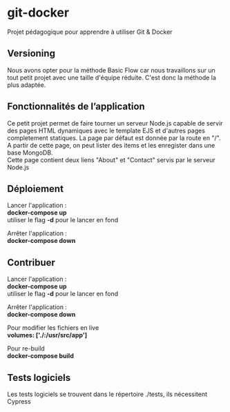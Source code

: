 # git-docker
Projet pédagogique pour apprendre à utiliser Git & Docker

## Versioning
Nous avons opter pour la méthode Basic Flow car nous travaillons sur un tout petit projet avec une taille d'équipe réduite. C'est donc la méthode la plus adaptée.

## Fonctionnalités de l’application
Ce petit projet permet de faire tourner un serveur Node.js capable de servir des pages HTML dynamiques avec le template EJS et d'autres pages completement statiques. La page par défaut est donnée par la route en "/".  
A partir de cette page, on peut lister des items et les enregister dans une base MongoDB.  
Cette page contient deux liens "About" et "Contact" servis par le serveur Node.js

## Déploiement
Lancer l'application :   
**docker-compose up**  
utiliser le flag **-d** pour le lancer en fond

Arrêter l'application :  
**docker-compose down**

## Contribuer
Lancer l'application :   
**docker-compose up**  
utiliser le flag **-d** pour le lancer en fond

Arrêter l'application :  
**docker-compose down**

Pour modifier les fichiers en live  
**volumes: ['./:/usr/src/app']**

Pour re-build  
**docker-compose build**

## Tests logiciels
Les tests logiciels se trouvent dans le répertoire ./tests, ils nécessitent Cypress

